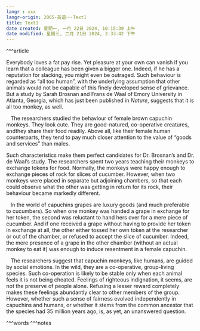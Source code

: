 ```yaml
---
langr : xxx
langr-origin: 2005-英语一-Text1
title: Text1
date created: 星期一, 一月 22日 2024, 10:15:39 上午
date modified: 星期三, 二月 21日 2024, 2:33:42 下午
---
```


^^^article

Everybody loves a fat pay rise. Yet pleasure at your own can vanish if you learn that a colleague has been given a bigger one. Indeed, if he has a reputation for slacking, you might even be outraged. Such behaviour is regarded as “all too human”, with the underlying assumption that other animals would not be capable of this finely developed sense of grievance. But a study by Sarah Brosnan and Frans de Waal of Emory University in Atlanta, Georgia, which has just been published in _Nature_, suggests that it is all too monkey, as well.

   The researchers studied the behaviour of female brown capuchin monkeys. They look cute. They are good-natured, co-operative creatures, andthey share their food readily. Above all, like their female human counterparts, they tend to pay much closer attention to the value of “goods and services” than males.

Such characteristics make them perfect candidates for Dr. Brosnan’s and Dr. de Waal’s study. The researchers spent two years teaching their monkeys to exchange tokens for food. Normally, the monkeys were happy enough to exchange pieces of rock for slices of cucumber. However, when two monkeys were placed in separate but adjoining chambers, so that each could observe what the other was getting in return for its rock, their behaviour became markedly different.

   In the world of capuchins grapes are luxury goods (and much preferable to cucumbers). So when one monkey was handed a grape in exchange for her token, the second was reluctant to hand hers over for a mere piece of cucumber. And if one received a grape without having to provide her token in exchange at all, the other either tossed her own token at the researcher or out of the chamber, or refused to accept the slice of cucumber. Indeed, the mere presence of a grape in the other chamber (without an actual monkey to eat it) was enough to induce resentment in a female capuchin.

   The researchers suggest that capuchin monkeys, like humans, are guided by social emotions. In the wild, they are a co-operative, group-living species. Such co-operation is likely to be stable only when each animal feels it is not being cheated. Feelings of righteous indignation, it seems, are not the preserve of people alone. Refusing a lesser reward completely makes these feelings abundantly clear to other members of the group. However, whether such a sense of fairness evolved independently in capuchins and humans, or whether it stems from the common ancestor that the species had 35 million years ago, is, as yet, an unanswered question.




^^^words
^^^notes